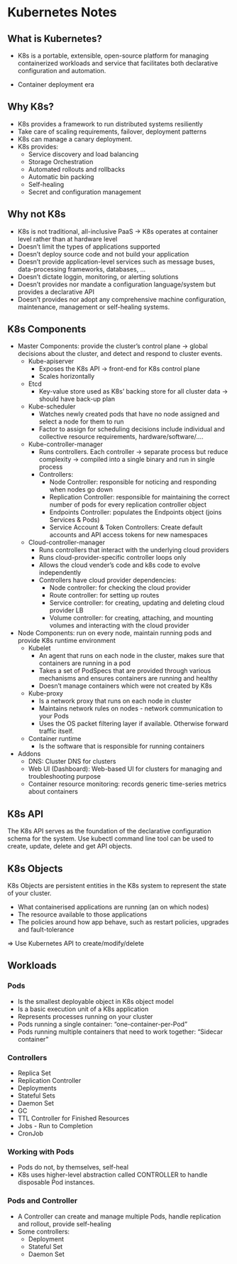 # Kubernetes Notes

## What is Kubernetes?

- K8s is a portable, extensible, open-source platform for managing containerized workloads and service that facilitates both declarative configuration and automation.

- Container deployment era

## Why K8s?

- K8s provides a framework to run distributed systems resiliently
- Take care of scaling requirements, failover, deployment patterns
- K8s can manage a canary deployment.
- K8s provides:
    - Service discovery and load balancing
    - Storage Orchestration
    - Automated rollouts and rollbacks
    - Automatic bin packing
    - Self-healing
    - Secret and configuration management

## Why not K8s

- K8s is not traditional, all-inclusive PaaS -> K8s operates at container level rather than at hardware level
- Doesn’t limit the types of applications supported
- Doesn’t deploy source code and not build your application
- Doesn’t provide application-level services such as message buses, data-processing frameworks, databases, …
- Doesn’t dictate loggin, monitoring, or alerting solutions
- Doesn’t provides nor mandate a configuration language/system but provides a declarative API 
- Doesn’t provides nor adopt any comprehensive machine configuration, maintenance, management or self-healing systems. 

## K8s Components

- Master Components: provide the cluster’s control plane -> global decisions about the cluster, and detect and respond to cluster events. 
    - Kube-apiserver
        - Exposes the K8s API -> front-end for K8s control plane
        - Scales horizontally
    - Etcd
        - Key-value store used as K8s’ backing store for all cluster data -> should have back-up plan
    - Kube-scheduler
        - Watches newly created pods that have no node assigned and select a node for them to run
        - Factor to assign for scheduling decisions include individual and collective resource requirements, hardware/software/….
    - Kube-controller-manager
        - Runs controllers. Each controller -> separate process but reduce complexity -> compiled into a single binary and run in single process
        - Controllers:
            - Node Controller: responsible for noticing and responding when nodes go down
            - Replication Controller: responsible for maintaining the correct number of pods for every replication controller object
            - Endpoints Controller: populates the Endpoints object (joins Services & Pods)
            - Service Account & Token Controllers: Create default accounts and API access tokens for new namespaces
    - Cloud-controller-manager
        - Runs controllers that interact with the underlying cloud providers
        - Runs cloud-provider-specific controller loops only
        - Allows the cloud vender’s code and k8s code to evolve independently
        - Controllers have cloud provider dependencies:
            - Node controller: for checking the cloud provider
            - Route controller: for setting up routes
            - Service controller: for creating, updating and deleting cloud provider LB
            - Volume controller: for creating, attaching, and mounting volumes and interacting with the cloud provider
- Node Components: run on every node, maintain running pods and provide K8s runtime environment
    - Kubelet
        - An agent that runs on each node in the cluster, makes sure that containers are running in a pod
        - Takes a set of PodSpecs that are provided through various mechanisms and ensures containers are running and healthy
        - Doesn’t manage containers which were not created by K8s
    - Kube-proxy
        - Is a network proxy that runs on each node in cluster
        - Maintains network rules on nodes - network communication to your Pods
        - Uses the OS packet filtering layer if available. Otherwise forward traffic itself.
    - Container runtime
        - Is the software that is responsible for running containers
- Addons
    - DNS: Cluster DNS for clusters
    - Web UI (Dashboard): Web-based UI for clusters for managing and troubleshooting purpose
    - Container resource monitoring: records generic time-series metrics about containers 

## K8s API

The K8s API serves as the foundation of the declarative configuration schema for the system. Use kubectl command line tool can be used to create, update, delete and get API objects.

## K8s Objects

K8s Objects are persistent entities in the K8s system to represent the state of your cluster.
- What containerised applications are running (an on which nodes)
- The resource available to those applications
- The policies around how app behave, such as restart policies, upgrades and fault-tolerance

=> Use Kubernetes API to create/modify/delete

## Workloads

### Pods
- Is the smallest deployable object in K8s object model
- Is a basic execution unit of a K8s application
- Represents processes running on your cluster
- Pods running a single container: “one-container-per-Pod”
- Pods running multiple containers that need to work together: “Sidecar container”

### Controllers
- Replica Set
- Replication Controller
- Deployments
- Stateful Sets
- Daemon Set
- GC
- TTL Controller for Finished Resources
- Jobs - Run to Completion
- CronJob

### Working with Pods
- Pods do not, by themselves, self-heal
- K8s uses higher-level abstraction called CONTROLLER to handle disposable Pod instances.

### Pods and Controller
- A Controller can create and manage multiple Pods, handle replication and rollout, provide self-healing
- Some controllers:
    - Deployment
    - Stateful Set
    - Daemon Set
